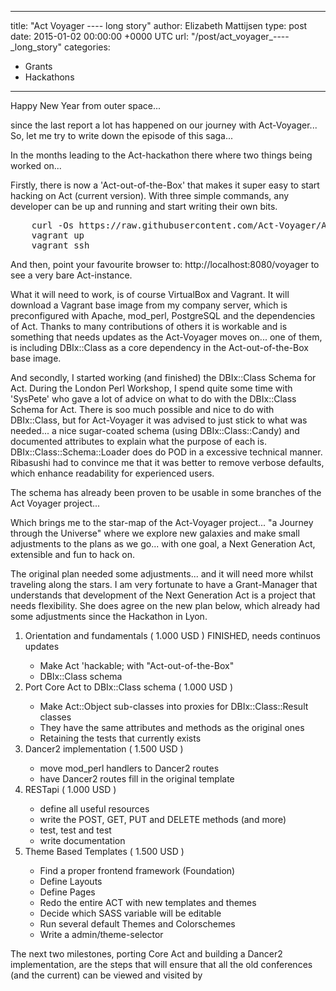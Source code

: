 
---
title: "Act Voyager ---- long story"
author: Elizabeth Mattijsen
type: post
date: 2015-01-02 00:00:00 +0000 UTC
url: "/post/act_voyager_----_long_story"
categories:
 - Grants
 - Hackathons

---

Happy New Year from outer space...

since the last report a lot has happened on our journey with Act-Voyager... So, let me try to write down the episode of this saga...

In the months leading to the Act-hackathon there where two things being worked on...

Firstly, there is now a 'Act-out-of-the-Box' that makes it super easy to start hacking on Act (current version). With three simple commands, any developer can be up and running and start writing their own bits.

<pre>
    curl -Os https://raw.githubusercontent.com/Act-Voyager/Act-out-of-the-box/master/Vagrantfile
    vagrant up
    vagrant ssh
</pre>
And then, point your favourite browser to: http://localhost:8080/voyager to see a very bare Act-instance.

What it will need to work, is of course VirtualBox and Vagrant. It will download a Vagrant base image from my company server, which is preconfigured with Apache, mod_perl, PostgreSQL and the dependencies of Act. Thanks to many contributions of others it is workable and is something that needs updates as the Act-Voyager moves on... one of them, is including DBIx::Class as a core dependency in the Act-out-of-the-Box base image.

And secondly, I started working (and finished) the DBIx::Class Schema for Act. During the London Perl Workshop, I spend quite some time with 'SysPete' who gave a lot of advice on what to do with the DBIx::Class Schema for Act. There is soo much possible and nice to do with DBIx::Class, but for Act-Voyager it was advised to just stick to what was needed... a nice sugar-coated schema (using DBIx::Class::Candy) and documented attributes to explain what the purpose of each is. DBIx::Class::Schema::Loader does do POD in a excessive technical manner. Ribasushi had to convince me that it was better to remove verbose defaults, which enhance readability for experienced users.

The schema has already been proven to be usable in some branches of the Act Voyager project...

Which brings me to the star-map of the Act-Voyager project... "a Journey through the Universe" where we explore new galaxies and make small adjustments to the plans as we go... with one goal, a Next Generation Act, extensible and fun to hack on.

The original plan needed some adjustments... and it will need more whilst traveling along the stars. I am very fortunate to have a Grant-Manager that understands that development of the Next Generation Act is a project that needs flexibility. She does agree on the new plan below, which already had some adjustments since the Hackathon in Lyon.

<ol> 
<li>Orientation and fundamentals ( 1.000 USD ) FINISHED, needs continuos updates</li>
<ul>
<li>Make Act 'hackable; with "Act-out-of-the-Box"</li>
<li>DBIx::Class schema</li>
</ul>
<li>Port Core Act to DBIx::Class schema ( 1.000 USD )</li>
<ul>
<li>Make Act::Object sub-classes into proxies for DBIx::Class::Result classes</li>
<li>They have the same attributes and methods as the original ones</li>
<li>Retaining the tests that currently exists</li>
</ul>
<li>Dancer2 implementation ( 1.500 USD )</li>
<ul>
<li>move mod_perl handlers to Dancer2 routes</li>
<li>have Dancer2 routes fill in the original template</li>
</ul>
<li>RESTapi ( 1.000 USD )</li>
<ul>
<li>define all useful resources</li>
<li>write the POST, GET, PUT and DELETE methods (and more)</li>
<li>test, test and test</li>
<li>write documentation</li>
</ul>
<li>Theme Based Templates ( 1.500 USD )</li>
<ul>
<li>Find a proper frontend framework (Foundation)</li>
<li>Define Layouts</li>
<li>Define Pages</li>
<li>Redo the entire ACT with new templates and themes</li>
<li>Decide which SASS variable will be editable</li>
<li>Run several default Themes and Colorschemes</li>
<li>Write a admin/theme-selector</li>
</ul>
</ol>

The next two milestones, porting Core Act and building a Dancer2 implementation, are the steps that will ensure that all the old conferences (and the current) can be viewed and visited by